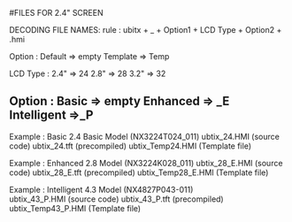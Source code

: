 #FILES FOR 2.4" SCREEN

DECODING FILE NAMES:
rule :
  ubitx + _ + Option1 + LCD Type + Option2 + .hmi

Option : Default => empty
           Template => Temp

LCD Type : 2.4" => 24
               2.8" => 28
              3.2" => 32

Option : Basic => empty
         Enhanced => _E
	 Intelligent =>_P
-----------------------------------------------------------------------------

Example : Basic 2.4 Basic Model (NX3224T024_011)
             ubtix_24.HMI  (source code)
             ubtix_24.tft   (precompiled)
             ubtix_Temp24.HMI  (Template file)

Example : Enhanced 2.8 Model (NX3224K028_011)
             ubtix_28_E.HMI (source code)
             ubtix_28_E.tft   (precompiled)
             ubtix_Temp28_E.HMI  (Template file)

Example : Intelligent 4.3 Model (NX4827P043-011)     
             ubtix_43_P.HMI (source code)
             ubtix_43_P.tft   (precompiled)
             ubtix_Temp43_P.HMI  (Template file)